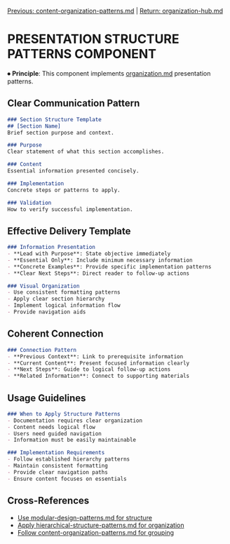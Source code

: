 
[Previous: content-organization-patterns.md](content-organization-patterns.md) | [Return: organization-hub.md](organization-hub.md)

# PRESENTATION STRUCTURE PATTERNS COMPONENT

⏺ **Principle**: This component implements [organization.md](../../principles/organization.md) presentation patterns.

## Clear Communication Pattern
```markdown
### Section Structure Template
## [Section Name]
Brief section purpose and context.

### Purpose
Clear statement of what this section accomplishes.

### Content
Essential information presented concisely.

### Implementation
Concrete steps or patterns to apply.

### Validation
How to verify successful implementation.
```

## Effective Delivery Template
```markdown
### Information Presentation
- **Lead with Purpose**: State objective immediately
- **Essential Only**: Include minimum necessary information
- **Concrete Examples**: Provide specific implementation patterns
- **Clear Next Steps**: Direct reader to follow-up actions

### Visual Organization
- Use consistent formatting patterns
- Apply clear section hierarchy
- Implement logical information flow
- Provide navigation aids
```

## Coherent Connection
```markdown
### Connection Pattern
- **Previous Context**: Link to prerequisite information
- **Current Content**: Present focused information clearly
- **Next Steps**: Guide to logical follow-up actions
- **Related Information**: Connect to supporting materials
```

## Usage Guidelines
```markdown
### When to Apply Structure Patterns
- Documentation requires clear organization
- Content needs logical flow
- Users need guided navigation
- Information must be easily maintainable

### Implementation Requirements
- Follow established hierarchy patterns
- Maintain consistent formatting
- Provide clear navigation paths
- Ensure content focuses on essentials
```

## Cross-References
- [Use modular-design-patterns.md for structure](modular-design-patterns.md)
- [Apply hierarchical-structure-patterns.md for organization](hierarchical-structure-patterns.md)
- [Follow content-organization-patterns.md for grouping](content-organization-patterns.md)
